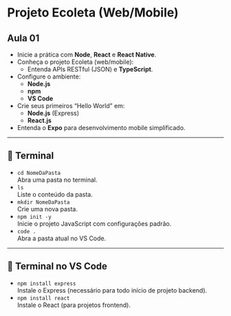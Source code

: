 # Projeto Ecoleta (Web/Mobile)

## Aula 01
- Inicie a prática com **Node**, **React** e **React Native**.
- Conheça o projeto Ecoleta (web/mobile):  
  - Entenda APIs RESTful (JSON) e **TypeScript**.
- Configure o ambiente:  
  - **Node.js**  
  - **npm**  
  - **VS Code**
- Crie seus primeiros “Hello World” em:  
  - **Node.js** (Express)  
  - **React.js**
- Entenda o **Expo** para desenvolvimento mobile simplificado.

---

## 🤖 Terminal
- `cd NomeDaPasta`  
  Abra uma pasta no terminal.
- `ls`  
  Liste o conteúdo da pasta.
- `mkdir NomeDaPasta`  
  Crie uma nova pasta.
- `npm init -y`  
  Inicie o projeto JavaScript com configurações padrão.
- `code .`  
  Abra a pasta atual no VS Code.

---

## 🤖 Terminal no VS Code
- `npm install express`  
  Instale o Express (necessário para todo início de projeto backend).
- `npm install react`  
  Instale o React (para projetos frontend).









